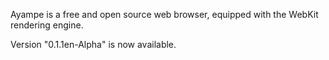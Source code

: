 Ayampe is a free and open source web browser, equipped with the WebKit rendering engine.

Version "0.1.1en-Alpha" is now available.
